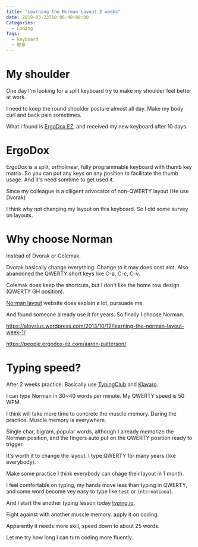```yaml
---
title: "Learning the Norman Layout 2 weeks"
date: 2019-03-23T10:06:48+08:00
Categories:
  - Coding
Tags:
  - keyboard
  - 敗家
---
```


# My shoulder
One day I'm looking for a split keyboard try to make my shoulder feel better at work.

I need to keep the round shoulder posture almost all day. Make my body curl and back pain sometimes.

What I found is [ErgoDox EZ](https://ergodox-ez.com/), and received my new keyboard after 10 days.


# ErgoDox
ErgoDox is a split, ortholinear, fully programmable keyboard with thumb key matrix. So you can put any keys on any position to facilitate the thumb usage. And it's need somtime to get used it.

Since my colleague is a diligent advocator of non-QWERTY layout (He use Dvorak)

I think why not changing my layout on this keyboard. So I did some survey on layouts.


# Why choose Norman

Instead of Dvorak or Colemak.

Dvorak basically change everything. Change to it may does cost alot. Also abandoned the QWERTY short keys like C-a, C-c, C-v.

Colemak does keep the shortcuts, but I don't like the home row design (QWERTY GH position).

[Norman layout](https://normanlayout.info/compare.html) website does explain a lot, pursuade me.

And found someone already use it for years. So finally I choose Norman.

https://aloysius.wordpress.com/2013/10/12/learning-the-norman-layout-week-1/

https://people.ergodox-ez.com/aaron-patterson/



# Typing speed?
After 2 weeks practice. Basically use [TypingClub](https://typingclub.com/sportal/) and [Klavaro](http://klavaro.sourceforge.net/en/index.html).

I can type Norman in 30~40 words per minute. My QWERTY speed is 50 WPM.

I think will take more time to concrete the muscle memory. During the practice. Muscle memory is everywhere.

Single char, bigram, popular words, although I already memorize the Norman position, and the fingers auto put on the QWERTY position ready to trigger.

It's worth it to change the layout. I type QWERTY for many years (like everybody).

Make some practice I think everybody can chage their layout in 1 month.

I feel comfortable on typing, my hands move less than typing in QWERTY, and some word become vey easy to type like `test` or `international`.

And I start the another typing lesson today [typing.io](typing.io).

Fight against with another muscle memory. apply it on coding.

Apparently it needs more skill, speed down to about 25 words.

Let me try how long I can turn coding more fluently.
